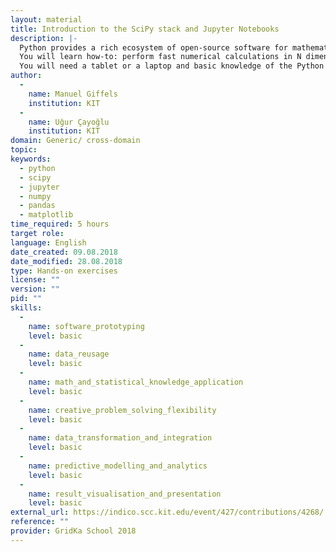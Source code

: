 ```yaml
---
layout: material
title: Introduction to the SciPy stack and Jupyter Notebooks
description: |-
  Python provides a rich ecosystem of open-source software for mathematics, science, and engineering. This tutorial will introduce you to the fundamental packages of the SciPy stack.
  You will learn how-to: perform fast numerical calculations in N dimensions using NumPy, analyze your data using Pandas, and visualize the results using Matplotlib. The exercises will be performed in the Jupyter Notebook environment, which you can access through your web browser.
  You will need a tablet or a laptop and basic knowledge of the Python programming language.
author: 
  - 
    name: Manuel Giffels
    institution: KIT
  - 
    name: Uğur Çayoğlu
    institution: KIT
domain: Generic/ cross-domain
topic: 
keywords: 
  - python
  - scipy
  - jupyter
  - numpy
  - pandas
  - matplotlib
time_required: 5 hours
target role: 
language: English
date_created: 09.08.2018
date_modified: 28.08.2018
type: Hands-on exercises
license: ""
version: ""
pid: ""
skills: 
  - 
    name: software_prototyping
    level: basic
  - 
    name: data_reusage
    level: basic
  - 
    name: math_and_statistical_knowledge_application
    level: basic
  - 
    name: creative_problem_solving_flexibility
    level: basic
  - 
    name: data_transformation_and_integration
    level: basic
  - 
    name: predictive_modelling_and_analytics
    level: basic
  - 
    name: result_visualisation_and_presentation
    level: basic
external_url: https://indico.scc.kit.edu/event/427/contributions/4268/
reference: ""
provider: GridKa School 2018
---
```

